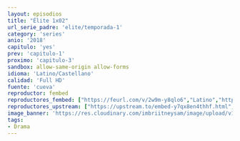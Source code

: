 ```yaml
---
layout: episodios
title: "Élite 1x02"
url_serie_padre: 'elite/temporada-1'
category: 'series'
anio: '2018'
capitulo: 'yes'
prev: 'capitulo-1'
proximo: 'capitulo-3'
sandbox: allow-same-origin allow-forms
idioma: 'Latino/Castellano'
calidad: 'Full HD'
fuente: 'cueva'
reproductor: fembed
reproductores_fembed: ["https://feurl.com/v/2w9m-y8qlo6","Latino","https://myurlshort.live/v/ej1w8s-ql6-qqqy","Latino","https://myurlshort.live/v/26newc2qlx23z7k","Castellano","https://api.cuevana3.io/stream/index.php?file=ek5lbm9xYWNrS0xYMTZLa2xNbkdvY3ZTb3BtZng4TGp6ZFpobGFMUGtPUFgzSmFhbk1XTzVkblBtS1JnbEplb21KUm5ZSlRTMGViVTBxZGdsdEhPb3RqWGFtTm1scHFqbk1LR2gzV3l3THVvd29aaVpNR21vNWFSb0tKbmhkZlUwTXlYb1hmSDFOZkpuV1JuYTVTWHBKcVdhV1J5MHREbTJNS25xNlBIbnViSjFaeVg","Castellano","https://feurl.com/v/mynj4u5n-mmekj3","Castellano","https://feurl.com/v/kdldqc3j3k0zgnz","Castellano","https://jplayer.club/v/r8126sewrx2jljk","Castellano","https://mstream.space/v0lgyayycyzb","Castellano","https://mstream.space/4tcea3krcn66","Castellano"]
reproductores_upstream: ["https://upstream.to/embed-y7qx8en4thhf.html","Latino","https://upstream.to/embed-ci4ud7hlfcw2.html","Castellano"]
image_banner: 'https://res.cloudinary.com/imbriitneysam/image/upload/v1546279806/elite-banner-min.jpg'
tags:
- Drama
---
```












